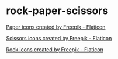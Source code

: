 # rock-paper-scissors

<a href="https://www.flaticon.com/free-icons/paper" title="paper icons">Paper icons created by Freepik - Flaticon</a>

<a href="https://www.flaticon.com/free-icons/scissors" title="scissors icons">Scissors icons created by Freepik - Flaticon</a>

<a href="https://www.flaticon.com/free-icons/rock" title="rock icons">Rock icons created by Freepik - Flaticon</a>